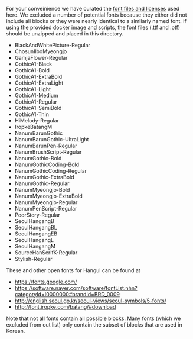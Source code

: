   For your conveinience we have curated the [font files and licenses](https://drive.google.com/file/d/1AgabLzjGX_tDrA0mKvYhJGuGmWYWD8RW/view?usp=sharing) used here. We excluded a number of potential fonts because they either did not include all blocks or they were nearly identical to a similarly named font. If using the provided docker image and scripts, the font files (.ttf and .otf) should be unzipped and placed in this directory.

- BlackAndWhitePicture-Regular
- ChosunIlboMyeongjo
- GamjaFlower-Regular
- GothicA1-Black
- GothicA1-Bold
- GothicA1-ExtraBold
- GothicA1-ExtraLight
- GothicA1-Light
- GothicA1-Medium
- GothicA1-Regular
- GothicA1-SemiBold
- GothicA1-Thin
- HiMelody-Regular
- IropkeBatangM
- NanumBarunGothic
- NanumBarunGothic-UltraLight
- NanumBarunPen-Regular
- NanumBrushScript-Regular
- NanumGothic-Bold
- NanumGothicCoding-Bold
- NanumGothicCoding-Regular
- NanumGothic-ExtraBold
- NanumGothic-Regular
- NanumMyeongjo-Bold
- NanumMyeongjo-ExtraBold
- NanumMyeongjo-Regular
- NanumPenScript-Regular
- PoorStory-Regular
- SeoulHangangB
- SeoulHangangBL
- SeoulHangangEB
- SeoulHangangL
- SeoulHangangM
- SourceHanSerifK-Regular
- Stylish-Regular

These and other open fonts for Hangul can be found at
- https://fonts.google.com/
- https://software.naver.com/software/fontList.nhn?categoryId=I0000000#brandId=BRD_0009
- http://english.seoul.go.kr/seoul-views/seoul-symbols/5-fonts/
- http://font.iropke.com/batang/#download

Note that not all fonts contain all possible blocks. Many fonts (which we excluded from out list) only contain the subset of blocks that are used in Korean.

